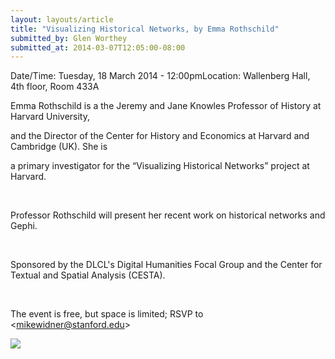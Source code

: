 ```yaml
---
layout: layouts/article
title: "Visualizing Historical Networks, by Emma Rothschild"
submitted_by: Glen Worthey
submitted_at: 2014-03-07T12:05:00-08:00
---
```



Date/Time: Tuesday, 18 March 2014 - 12:00pmLocation: Wallenberg Hall, 4th floor, Room 433A 

Emma Rothschild is a the Jeremy and Jane Knowles Professor of History at Harvard University,  

and the Director of the Center for History and Economics at Harvard and Cambridge (UK). She is  

a primary investigator for the “Visualizing Historical Networks” project at Harvard.   

   

Professor Rothschild will present her recent work on historical networks and Gephi.  

   

Sponsored by the DLCL's Digital Humanities Focal Group and the Center for Textual and Spatial Analysis (CESTA).  

   

The event is free, but space is limited; RSVP to <[mikewidner@stanford.edu](mailto:mikewidner@stanford.edu)>


 

![](https://digitalhumanities.stanford.edu/sites/g/files/sbiybj8071/f/events/0301-historicalnetworks.jpg) 


